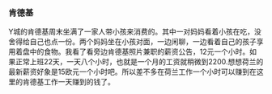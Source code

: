 ### 肯德基
Y城的肯德基周末坐满了一家人带小孩来消费的。其中一对妈妈看着小孩在吃，没舍得给自己也点一份。两个妈妈坐在小孩对面，一边闲聊，一边看着自己的孩子享用着盘中的食物。我看了看旁边肯德基照片兼职的薪资公告，12元一个小时。如果正常上班22天，一天八个小时，也就是一个月的工资就稍微到2200.想想荷兰的最新薪资好象是15欧元一个小时吧。所以差不多在荷兰工作一个小时可以赚到在这里的肯德基工作一天赚到的钱了。
